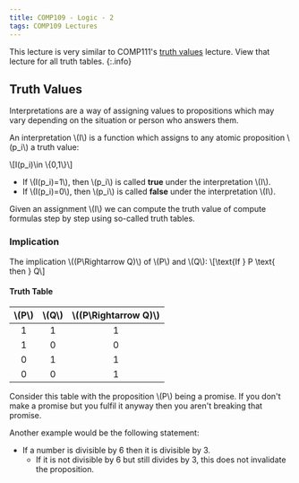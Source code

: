 ```yaml
---
title: COMP109 - Logic - 2
tags: COMP109 Lectures
---
```

This lecture is very similar to COMP111's [truth values]({{site.baseurl}}/comp111/lectures/2020/11/12/2) lecture. View that lecture for all truth tables.
{:.info}

## Truth Values
Interpretations are a way of assigning values to propositions which may vary depending on the situation or person who answers them.

An interpretation &#92;(I&#92;) is a function which assigns to any atomic proposition &#92;(p_i&#92;) a truth value:

&#92;[I(p_i)\in &#92;{0,1&#92;}&#92;]

* If &#92;(I(p_i)=1&#92;), then &#92;(p_i&#92;) is called **true** under the interpretation &#92;(I&#92;).
* If &#92;(I(p_i)=0&#92;), then &#92;(p_i&#92;) is called **false** under the interpretation &#92;(I&#92;).

Given an assignment &#92;(I&#92;) we can compute the truth value of compute formulas step by step using so-called truth tables.

### Implication

The implication &#92;((P\Rightarrow Q)&#92;) of &#92;(P&#92;)  and &#92;(Q&#92;):
 &#92;[\text{If } P \text{ then } Q&#92;]
 
#### Truth Table

| &#92;(P&#92;) | &#92;(Q&#92;) | &#92;((P\Rightarrow Q)&#92;) |
| :-: | :-: | :-: |
| 1 | 1 | 1 |
| 1 | 0 | 0 |
| 0 | 1 | 1 |  
| 0 | 0 | 1 |

Consider this table with the proposition &#92;(P&#92;) being a promise. If you don't make a promise but you fulfil it anyway then you aren't breaking that promise.

Another example would be the following statement:

* If a number is divisible by 6 then it is divisible by 3. 
    * If it is not divisible by 6 but still divides by 3, this does not invalidate the proposition.
